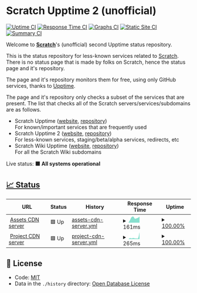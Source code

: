 # Scratch Upptime 2 (unofficial)

[![Uptime CI](https://github.com/Hans5958/Scratch-Upptime-2/workflows/Uptime%20CI/badge.svg)](https://github.com/Hans5958/Scratch-Upptime-2/actions?query=workflow%3A%22Uptime+CI%22)
[![Response Time CI](https://github.com/Hans5958/Scratch-Upptime-2/workflows/Response%20Time%20CI/badge.svg)](https://github.com/Hans5958/Scratch-Upptime-2/actions?query=workflow%3A%22Response+Time+CI%22)
[![Graphs CI](https://github.com/Hans5958/Scratch-Upptime-2/workflows/Graphs%20CI/badge.svg)](https://github.com/Hans5958/Scratch-Upptime-2/actions?query=workflow%3A%22Graphs+CI%22)
[![Static Site CI](https://github.com/Hans5958/Scratch-Upptime-2/workflows/Static%20Site%20CI/badge.svg)](https://github.com/Hans5958/Scratch-Upptime-2/actions?query=workflow%3A%22Static+Site+CI%22)
[![Summary CI](https://github.com/Hans5958/Scratch-Upptime-2/workflows/Summary%20CI/badge.svg)](https://github.com/Hans5958/Scratch-Upptime-2/actions?query=workflow%3A%22Summary+CI%22)

Welcome to **[Scratch](https://scratch.mit.edu)**'s (unofficial) second Upptime status repository.

This is the status repository for less-known services related to [Scratch](https://scratch.mit.edu). There is no status page that is made by folks on Scratch, hence the status page and it's repository.

The page and it's repository monitors them for free, using only GitHub services, thanks to [Upptime](https://github.com/upptime/upptime).

The page and it's repository only checks a subset of the services that are present. The list that checks all of the Scratch servers/services/subdomains are as follows.

- Scratch Upptime ([website](https://scratch-upptime.netlify.app), [repository](https://github.com/Hans5958/Scratch-Upptime))  
  For known/important services that are frequently used
- Scratch Upptime 2 ([website](https://scratch-upptime-2.netlify.app), [repository](https://github.com/Hans5958/Scratch-Upptime-2))  
  For less-known services, staging/beta/alpha services, redirects, etc
- Scratch Wiki Upptime ([website](https://scratch-wiki-upptime.netlify.app), [repository](https://github.com/Hans5958/Scratch-Wiki-Upptime))  
  For all the Scratch Wiki subdomains

Live status: <!--live status--> **🟩 All systems operational**

## [📈 Status](https://scratch-upptime-2.netlify.app)

<!--start: status pages-->
<!-- This summary is generated by Upptime (https://github.com/upptime/upptime) -->
<!-- Do not edit this manually, your changes will be overwritten -->
<!-- prettier-ignore -->
| URL | Status | History | Response Time | Uptime |
| --- | ------ | ------- | ------------- | ------ |
| <img alt="" src="https://favicons.githubusercontent.com/cdn.assets.scratch.mit.edu" height="13"> [Assets CDN server](https://cdn.assets.scratch.mit.edu) | 🟩 Up | [assets-cdn-server.yml](https://github.com/Hans5958/Scratch-Upptime-2/commits/master/history/assets-cdn-server.yml) | <details><summary><img alt="Response time graph" src="./graphs/assets-cdn-server/response-time-week.png" height="20"> 161ms</summary><br><a href="https://scratch-upptime=2.netlify.app/history/assets-cdn-server"><img alt="Response time 184" src="https://img.shields.io/endpoint?url=https%3A%2F%2Fraw.githubusercontent.com%2FHans5958%2FScratch-Upptime-2%2Fmaster%2Fapi%2Fassets-cdn-server%2Fresponse-time.json"></a><br><a href="https://scratch-upptime=2.netlify.app/history/assets-cdn-server"><img alt="24-hour response time 203" src="https://img.shields.io/endpoint?url=https%3A%2F%2Fraw.githubusercontent.com%2FHans5958%2FScratch-Upptime-2%2Fmaster%2Fapi%2Fassets-cdn-server%2Fresponse-time-day.json"></a><br><a href="https://scratch-upptime=2.netlify.app/history/assets-cdn-server"><img alt="7-day response time 161" src="https://img.shields.io/endpoint?url=https%3A%2F%2Fraw.githubusercontent.com%2FHans5958%2FScratch-Upptime-2%2Fmaster%2Fapi%2Fassets-cdn-server%2Fresponse-time-week.json"></a><br><a href="https://scratch-upptime=2.netlify.app/history/assets-cdn-server"><img alt="30-day response time 175" src="https://img.shields.io/endpoint?url=https%3A%2F%2Fraw.githubusercontent.com%2FHans5958%2FScratch-Upptime-2%2Fmaster%2Fapi%2Fassets-cdn-server%2Fresponse-time-month.json"></a><br><a href="https://scratch-upptime=2.netlify.app/history/assets-cdn-server"><img alt="1-year response time 184" src="https://img.shields.io/endpoint?url=https%3A%2F%2Fraw.githubusercontent.com%2FHans5958%2FScratch-Upptime-2%2Fmaster%2Fapi%2Fassets-cdn-server%2Fresponse-time-year.json"></a></details> | <details><summary><a href="https://scratch-upptime=2.netlify.app/history/assets-cdn-server">100.00%</a></summary><a href="https://scratch-upptime=2.netlify.app/history/assets-cdn-server"><img alt="All-time uptime 100.00%" src="https://img.shields.io/endpoint?url=https%3A%2F%2Fraw.githubusercontent.com%2FHans5958%2FScratch-Upptime-2%2Fmaster%2Fapi%2Fassets-cdn-server%2Fuptime.json"></a><br><a href="https://scratch-upptime=2.netlify.app/history/assets-cdn-server"><img alt="24-hour uptime 100.00%" src="https://img.shields.io/endpoint?url=https%3A%2F%2Fraw.githubusercontent.com%2FHans5958%2FScratch-Upptime-2%2Fmaster%2Fapi%2Fassets-cdn-server%2Fuptime-day.json"></a><br><a href="https://scratch-upptime=2.netlify.app/history/assets-cdn-server"><img alt="7-day uptime 100.00%" src="https://img.shields.io/endpoint?url=https%3A%2F%2Fraw.githubusercontent.com%2FHans5958%2FScratch-Upptime-2%2Fmaster%2Fapi%2Fassets-cdn-server%2Fuptime-week.json"></a><br><a href="https://scratch-upptime=2.netlify.app/history/assets-cdn-server"><img alt="30-day uptime 100.00%" src="https://img.shields.io/endpoint?url=https%3A%2F%2Fraw.githubusercontent.com%2FHans5958%2FScratch-Upptime-2%2Fmaster%2Fapi%2Fassets-cdn-server%2Fuptime-month.json"></a><br><a href="https://scratch-upptime=2.netlify.app/history/assets-cdn-server"><img alt="1-year uptime 100.00%" src="https://img.shields.io/endpoint?url=https%3A%2F%2Fraw.githubusercontent.com%2FHans5958%2FScratch-Upptime-2%2Fmaster%2Fapi%2Fassets-cdn-server%2Fuptime-year.json"></a></details>
| <img alt="" src="https://favicons.githubusercontent.com/cdn.projects.scratch.mit.edu" height="13"> [Project CDN server](https://cdn.projects.scratch.mit.edu) | 🟩 Up | [project-cdn-server.yml](https://github.com/Hans5958/Scratch-Upptime-2/commits/master/history/project-cdn-server.yml) | <details><summary><img alt="Response time graph" src="./graphs/project-cdn-server/response-time-week.png" height="20"> 265ms</summary><br><a href="https://scratch-upptime=2.netlify.app/history/project-cdn-server"><img alt="Response time 172" src="https://img.shields.io/endpoint?url=https%3A%2F%2Fraw.githubusercontent.com%2FHans5958%2FScratch-Upptime-2%2Fmaster%2Fapi%2Fproject-cdn-server%2Fresponse-time.json"></a><br><a href="https://scratch-upptime=2.netlify.app/history/project-cdn-server"><img alt="24-hour response time 1079" src="https://img.shields.io/endpoint?url=https%3A%2F%2Fraw.githubusercontent.com%2FHans5958%2FScratch-Upptime-2%2Fmaster%2Fapi%2Fproject-cdn-server%2Fresponse-time-day.json"></a><br><a href="https://scratch-upptime=2.netlify.app/history/project-cdn-server"><img alt="7-day response time 265" src="https://img.shields.io/endpoint?url=https%3A%2F%2Fraw.githubusercontent.com%2FHans5958%2FScratch-Upptime-2%2Fmaster%2Fapi%2Fproject-cdn-server%2Fresponse-time-week.json"></a><br><a href="https://scratch-upptime=2.netlify.app/history/project-cdn-server"><img alt="30-day response time 173" src="https://img.shields.io/endpoint?url=https%3A%2F%2Fraw.githubusercontent.com%2FHans5958%2FScratch-Upptime-2%2Fmaster%2Fapi%2Fproject-cdn-server%2Fresponse-time-month.json"></a><br><a href="https://scratch-upptime=2.netlify.app/history/project-cdn-server"><img alt="1-year response time 172" src="https://img.shields.io/endpoint?url=https%3A%2F%2Fraw.githubusercontent.com%2FHans5958%2FScratch-Upptime-2%2Fmaster%2Fapi%2Fproject-cdn-server%2Fresponse-time-year.json"></a></details> | <details><summary><a href="https://scratch-upptime=2.netlify.app/history/project-cdn-server">100.00%</a></summary><a href="https://scratch-upptime=2.netlify.app/history/project-cdn-server"><img alt="All-time uptime 100.00%" src="https://img.shields.io/endpoint?url=https%3A%2F%2Fraw.githubusercontent.com%2FHans5958%2FScratch-Upptime-2%2Fmaster%2Fapi%2Fproject-cdn-server%2Fuptime.json"></a><br><a href="https://scratch-upptime=2.netlify.app/history/project-cdn-server"><img alt="24-hour uptime 100.00%" src="https://img.shields.io/endpoint?url=https%3A%2F%2Fraw.githubusercontent.com%2FHans5958%2FScratch-Upptime-2%2Fmaster%2Fapi%2Fproject-cdn-server%2Fuptime-day.json"></a><br><a href="https://scratch-upptime=2.netlify.app/history/project-cdn-server"><img alt="7-day uptime 100.00%" src="https://img.shields.io/endpoint?url=https%3A%2F%2Fraw.githubusercontent.com%2FHans5958%2FScratch-Upptime-2%2Fmaster%2Fapi%2Fproject-cdn-server%2Fuptime-week.json"></a><br><a href="https://scratch-upptime=2.netlify.app/history/project-cdn-server"><img alt="30-day uptime 100.00%" src="https://img.shields.io/endpoint?url=https%3A%2F%2Fraw.githubusercontent.com%2FHans5958%2FScratch-Upptime-2%2Fmaster%2Fapi%2Fproject-cdn-server%2Fuptime-month.json"></a><br><a href="https://scratch-upptime=2.netlify.app/history/project-cdn-server"><img alt="1-year uptime 100.00%" src="https://img.shields.io/endpoint?url=https%3A%2F%2Fraw.githubusercontent.com%2FHans5958%2FScratch-Upptime-2%2Fmaster%2Fapi%2Fproject-cdn-server%2Fuptime-year.json"></a></details>

<!--end: status pages-->

## 📄 License

- Code: [MIT](./LICENSE)
- Data in the `./history` directory: [Open Database License](https://opendatacommons.org/licenses/odbl/1-0/)
